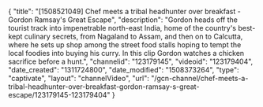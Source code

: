 {
    "title": "[1508521049] Chef meets a tribal headhunter over breakfast - Gordon Ramsay's Great Escape",
    "description": "Gordon heads off the tourist track into impenetrable north-east India, home of the country's best-kept culinary secrets, from Nagaland to Assam, and then on to Calcutta, where he sets up shop among the street food stalls hoping to tempt the local foodies into buying his curry. In this clip Gordon watches a chicken sacrifice before a hunt.",
    "channelid": "123179145",
    "videoid": "123179404",
    "date_created": "1311724800",
    "date_modified": "1508373264",
    "type": "captivate",
    "layout": "channelVideo",
    "url": "\/gcn-channel\/chef-meets-a-tribal-headhunter-over-breakfast-gordon-ramsay-s-great-escape\/123179145-123179404"
}